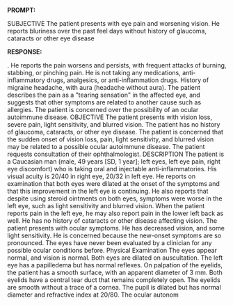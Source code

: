 **PROMPT:**

SUBJECTIVE The patient presents with eye pain and worsening vision. He reports bluriness over the past feel days without history of glaucoma, cataracts or other eye disease

**RESPONSE:**

 . He reports the pain worsens and persists, with frequent attacks of burning, stabbing, or pinching pain. He is not taking any medications, anti-inflammatory drugs, analgesics, or anti-inflammation drugs. History of migraine headache, with aura (headache without aura). The patient describes the pain as a "tearing sensation" in the affected eye, and suggests that other symptoms are related to another cause such as allergies. The patient is concerned over the possibility of an ocular autoimmune disease.  OBJECTIVE The patient presents with vision loss, severe pain, light sensitivity, and blurred vision. The patient has no history of glaucoma, cataracts, or other eye disease. The patient is concerned that the sudden onset of vision loss, pain, light sensitivity, and blurred vision may be related to a possible ocular autoimmune disease. The patient requests consultation of their ophthalmologist.  DESCRIPTION The patient is a Caucasian man (male, 49 years [SD, 1 year]; left eyes, left eye pain, right eye discomfort) who is taking oral and injectable anti-inflammatories. His visual acuity is 20/40 in right eye, 20/32 in left eye. He reports on examination that both eyes were dilated at the onset of the symptoms and that this improvement in the left eye is continuing. He also reports that despite using steroid ointments on both eyes, symptoms were worse in the left eye, such as light sensitivity and blurred vision. When the patient reports pain in the left eye, he may also report pain in the lower left back as well. He has no history of cataracts or other disease affecting vision.  The patient presents with ocular symptoms. He has decreased vision, and some light sensitivity. He is concerned because the new-onset symptoms are so pronounced.  The eyes have never been evaluated by a clinician for any possible ocular conditions before.  Physical Examination  The eyes appear normal, and vision is normal. Both eyes are dilated on auscultation. The left eye has a papilledema but has normal reflexes.  On palpation of the eyelids, the patient has a smooth surface, with an apparent diameter of 3 mm. Both eyelids have a central tear duct that remains completely open. The eyelids are smooth without a trace of a cornea. The pupil is dilated but has normal diameter and refractive index at 20/80. The ocular autonom